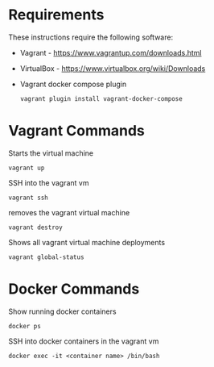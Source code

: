 # Requirements

These instructions require the following software:

* Vagrant - https://www.vagrantup.com/downloads.html
* VirtualBox - https://www.virtualbox.org/wiki/Downloads
* Vagrant docker compose plugin 

    ```
    vagrant plugin install vagrant-docker-compose
    ```

# Vagrant Commands

Starts the virtual machine
```
vagrant up
```

SSH into the vagrant vm 
```
vagrant ssh
```

removes the vagrant virtual machine 
```
vagrant destroy
```

Shows all vagrant virtual machine deployments 
```
vagrant global-status
```

# Docker Commands

Show running docker containers 
```
docker ps
```

SSH into docker containers in the vagrant vm 
```
docker exec -it <container name> /bin/bash
```